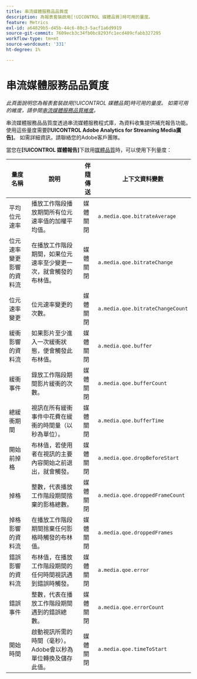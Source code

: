 ```yaml
---
title: 串流媒體服務品品質度
description: 為報表套裝啟用[!UICONTROL 媒體品質]時可用的量度。
feature: Metrics
exl-id: a64829b5-d45b-44c6-80c3-5acf1a6d9919
source-git-commit: 7609ecb3c34fb0bc8293fc1ecd409cfabb327295
workflow-type: tm+mt
source-wordcount: '331'
ht-degree: 1%

---
```


# 串流媒體服務品品質度

*此頁面說明您為報表套裝啟用[!UICONTROL 媒體品質]時可用的量度。 如需可用的維度，請參閱[串流媒體服務品質維度](../dimensions/sm-quality.md)。*

串流媒體服務品品質度透過串流媒體服務程式庫，為資料收集提供補充報告功能。 使用這些量度需要&#x200B;**[!UICONTROL Adobe Analytics for Streaming Media廣告]**。 如需詳細資訊，請聯絡您的Adobe客戶團隊。

當您在&#x200B;**[!UICONTROL 媒體報告]**&#x200B;下啟用[媒體品質](/help/admin/admin/c-manage-report-suites/c-edit-report-suites/media-management.md)時，可以使用下列量度：

| 量度名稱 | 說明 | 伴隨傳送 | 上下文資料變數 |
| --- | --- | --- | --- |
| 平均位元速率 | 播放工作階段播放期間所有位元速率值的加權平均值。 | 媒體關閉 | `a.media.qoe.bitrateAverage` |
| 位元速率變更影響的資料流 | 在播放工作階段期間，如果位元速率至少變更一次，就會觸發的布林值。 | 媒體關閉 | `a.media.qoe.bitrateChange` |
| 位元速率變更 | 位元速率變更的次數。 | 媒體關閉 | `a.media.qoe.bitrateChangeCount` |
| 緩衝影響的資料流 | 如果影片至少進入一次緩衝狀態，便會觸發此布林值。 | 媒體關閉 | `a.media.qoe.buffer` |
| 緩衝事件 | 錄放工作階段期間影片緩衝的次數。 | 媒體關閉 | `a.media.qoe.bufferCount` |
| 總緩衝期間 | 視訊在所有緩衝事件中花費在緩衝的時間量（以秒為單位）。 | 媒體關閉 | `a.media.qoe.bufferTime` |
| 開始前掉格 | 布林值，若使用者在視訊的主要內容開始之前退出，就會觸發。 | 媒體關閉 | `a.media.qoe.dropBeforeStart` |
| 掉格 | 整數，代表播放工作階段期間捨棄的影格總數。 | 媒體關閉 | `a.media.qoe.droppedFrameCount` |
| 掉格影響的資料流 | 在播放工作階段期間捨棄任何影格時觸發的布林值。 | 媒體關閉 | `a.media.qoe.droppedFrames` |
| 錯誤影響的資料流 | 布林值，在播放工作階段期間的任何時間視訊遇到錯誤時觸發。 | 媒體關閉 | `a.media.qoe.error` |
| 錯誤事件 | 整數，代表在播放工作階段期間遇到的錯誤總數。 | 媒體關閉 | `a.media.qoe.errorCount` |
| 開始時間 | 啟動視訊所需的時間（毫秒）。 Adobe會以秒為單位轉換及儲存此值。 | 媒體關閉 | `a.media.qoe.timeToStart` |
